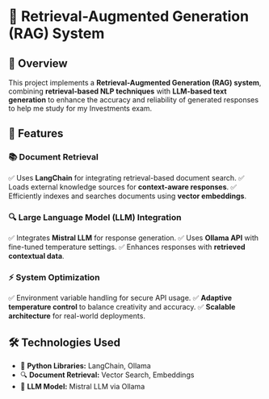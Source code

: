 # 🤖 Retrieval-Augmented Generation (RAG) System

## 📌 Overview
This project implements a **Retrieval-Augmented Generation (RAG) system**, combining **retrieval-based NLP techniques** with **LLM-based text generation** to enhance the accuracy and reliability of generated responses to help me study for my Investments exam.

## 🚀 Features
### 📚 Document Retrieval
✅ Uses **LangChain** for integrating retrieval-based document search.
✅ Loads external knowledge sources for **context-aware responses**.
✅ Efficiently indexes and searches documents using **vector embeddings**.

### 🔍 Large Language Model (LLM) Integration
✅ Integrates **Mistral LLM** for response generation.
✅ Uses **Ollama API** with fine-tuned temperature settings.
✅ Enhances responses with **retrieved contextual data**.

### ⚡ System Optimization
✅ Environment variable handling for secure API usage.
✅ **Adaptive temperature control** to balance creativity and accuracy.
✅ **Scalable architecture** for real-world deployments.

## 🛠 Technologies Used
- 🐍 **Python Libraries:** LangChain, Ollama
- 🔍 **Document Retrieval:** Vector Search, Embeddings
- 🤖 **LLM Model:** Mistral LLM via Ollama

